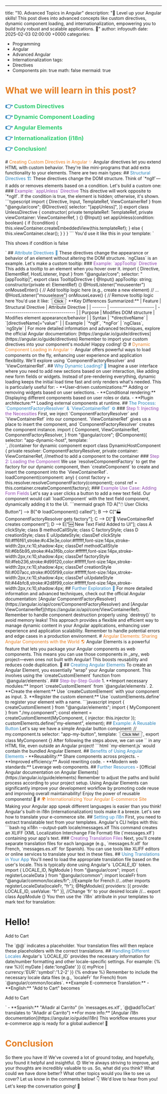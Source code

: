 ---
title: "10. Advanced Topics in Angular"
description: "🚀 Level up your Angular skills!  This post dives into advanced concepts like custom directives, dynamic component loading, and internationalization, empowering you to build truly robust and scalable applications. 🤯"
author: infoyouth
date: 2025-02-03 02:00:00 +0000
categories:
  - Programming
  - Angular
  - Advanced Angular
  - Internationalization
tags:
  - Directives
  - Components
pin: true
math: false
mermaid: true

# <span style="color:#e67e22;">What we will learn in this post?</span>
<ul style='list-style-type: none; padding-left: 0;'>
<li><span style='color: #2980b9; font-size: 20px; font-weight: bold;'>👉</span> <span style='color: #2ecc71; font-size: 18px; font-weight: bold;'>Custom Directives</span></li>
<li><span style='color: #2980b9; font-size: 20px; font-weight: bold;'>👉</span> <span style='color: #2ecc71; font-size: 18px; font-weight: bold;'>Dynamic Component Loading</span></li>
<li><span style='color: #2980b9; font-size: 20px; font-weight: bold;'>👉</span> <span style='color: #2ecc71; font-size: 18px; font-weight: bold;'>Angular Elements</span></li>
<li><span style='color: #2980b9; font-size: 20px; font-weight: bold;'>👉</span> <span style='color: #2ecc71; font-size: 18px; font-weight: bold;'>Internationalization (i18n)</span></li>
<li><span style='color: #2980b9; font-size: 20px; font-weight: bold;'>👉</span> <span style='color: #2ecc71; font-size: 18px; font-weight: bold;'>Conclusion!</span></li>
</ul>
# <span style="color:#e67e22">Creating Custom Directives in Angular ✨</span>
Angular directives let you extend HTML with custom behavior. They're like mini-programs that add extra functionality to your elements. There are two main types:
## <span style="color:#2980b9">Structural Directives 🏗️</span>
These directives change the DOM structure. Think of `*ngIf`—it adds or removes elements based on a condition. Let's build a custom one:
### <span style="color:#8e44ad">Example: `appUnless` Directive</span>
This directive will work opposite to `*ngIf`. If the condition is true, the element is hidden; otherwise, it's shown.
```typescript
import { Directive, Input, TemplateRef, ViewContainerRef } from "@angular/core";
@Directive({
  selector: "[appUnless]",
})
export class UnlessDirective {
  constructor(
    private templateRef: TemplateRef<any>,
    private viewContainer: ViewContainerRef,
  ) {}
  @Input() set appUnless(condition: boolean) {
    if (!condition) {
      this.viewContainer.createEmbeddedView(this.templateRef);
    } else {
      this.viewContainer.clear();
    }
  }
}
```
You'd use it like this in your template: `<p *appUnless="condition">This shows if condition is false</p>`
## <span style="color:#2980b9">Attribute Directives 🎨</span>
These directives change the appearance or behavior of an element without altering the DOM structure. `ngClass` is an example. Let's make a custom tooltip:
### <span style="color:#8e44ad">Example: `appTooltip` Directive</span>
This adds a tooltip to an element when you hover over it.
import { Directive, ElementRef, HostListener, Input } from "@angular/core";
  selector: "[appTooltip]",
export class TooltipDirective {
  @Input() appTooltip: string;
  constructor(private el: ElementRef) {}
  @HostListener("mouseenter") onMouseEnter() {
    // Add tooltip logic here (e.g., create a new element)
    // ...
  @HostListener("mouseleave") onMouseLeave() {
    // Remove tooltip logic here
You'd use it like: `<button appTooltip="Click me!">Click</button>`
**Key Differences Summarized:**
| Feature | Structural Directive   | Attribute Directive                  |
| ------- | ---------------------- | ------------------------------------ |
| Purpose | Modifies DOM structure | Modifies element appearance/behavior |
| Syntax  | `*directiveName`       | `[directiveName]="value"`            |
| Example | `*ngIf`, `*ngFor`      | `ngClass`, `ngStyle`                 |
For more detailed information and advanced techniques, explore the official Angular documentation: [https://angular.io/guide/directives](https://angular.io/guide/directives)
Remember to import your custom directives into your component's module! Happy coding! 😊
# <span style="color:#e67e22">Dynamic Component Loading in Angular ✨</span>
Angular offers powerful ways to load components on the fly, enhancing user experience and application flexibility. We'll explore using `ComponentFactoryResolver` and `ViewContainerRef`.
## <span style="color:#2980b9">Why Dynamic Loading? 🤔</span>
Imagine a user interface where you need to add new sections based on user interaction, like adding new form fields or widgets. Instead of pre-rendering everything, dynamic loading keeps the initial load time fast and only renders what's needed. This is particularly useful for:
- **User-driven customizations:** Adding or removing widgets based on user selections.
- **Conditional rendering:** Displaying different components based on user roles or data.
- **Plugin architecture:** Loading external components at runtime.
## <span style="color:#2980b9">The Process: `ComponentFactoryResolver` & `ViewContainerRef` ⚙️</span>
### <span style="color:#8e44ad">Step 1: Injecting the Necessities</span>
First, we inject `ComponentFactoryResolver` and `ViewContainerRef` into our component. `ViewContainerRef` gives us a place to insert the component, and `ComponentFactoryResolver` creates the component instance.
import {
  Component,
  ViewContainerRef,
  ComponentFactoryResolver,
} from "@angular/core";
@Component({
  selector: "app-dynamic-host",
  template: `<div #container></div>`, //container for dynamic component
export class DynamicHostComponent {
    private resolver: ComponentFactoryResolver,
    private container: ViewContainerRef,
  //method to add a component to the container
### <span style="color:#8e44ad">Step 2: Loading the Component</span>
We use `resolveComponentFactory` to get the factory for our dynamic component, then `createComponent` to create and insert the component into the `ViewContainerRef`.
loadComponent(component: any) {
  const factory = this.resolver.resolveComponentFactory(component);
  const ref = this.container.createComponent(factory);
### <span style="color:#8e44ad">Example Use Case: Adding Form Fields</span>
Let's say a user clicks a button to add a new text field. Our component would call `loadComponent` with the text field component, dynamically adding it to the UI.
```mermaid
graph TD
    A["🖱️ User Clicks Button"] --> B{"⚙️ loadComponent() called"};
    B --> C["🏭 ComponentFactoryResolver gets factory"];
    C --> D["📌 ViewContainerRef creates component"];
    D --> E["🆕 New Text Field Added to UI"];
    class A clickStyle;
    class B methodCallStyle;
    class C factoryStyle;
    class D creationStyle;
    class E uiUpdateStyle;
    classDef clickStyle fill:#ff6f61,stroke:#c43e3e,color:#ffffff,font-size:14px,stroke-width:2px,rx:10,shadow:4px;
    classDef methodCallStyle fill:#6b5b95,stroke:#4a3f6b,color:#ffffff,font-size:14px,stroke-width:2px,rx:10,shadow:4px;
    classDef factoryStyle fill:#feb236,stroke:#d99120,color:#ffffff,font-size:14px,stroke-width:2px,rx:10,shadow:4px;
    classDef creationStyle fill:#007acc,stroke:#005f99,color:#ffffff,font-size:14px,stroke-width:2px,rx:10,shadow:4px;
    classDef uiUpdateStyle fill:#44bfc8,stroke:#2d8f99,color:#ffffff,font-size:14px,stroke-width:2px,rx:10,shadow:4px;
## <span style="color:#2980b9">Further Exploration 🚀</span>
For more detailed information and advanced techniques, check out the official Angular documentation: [Angular ComponentFactoryResolver](https://angular.io/api/core/ComponentFactoryResolver) and [Angular ViewContainerRef](https://angular.io/api/core/ViewContainerRef). Remember to handle component destruction properly using `destroy()` to avoid memory leaks!
This approach provides a flexible and efficient way to manage dynamic content in your Angular applications, enhancing user experience and application scalability. Remember to handle potential errors and edge cases in a production environment.
# <span style="color:#e67e22">Angular Elements: Sharing Angular Components with the World 🌎</span>
Angular Elements is a powerful feature that lets you package your Angular components as web components. This means you can use those components in _any_ web project—even ones not built with Angular! This boosts reusability and reduces code duplication. 🎉
## <span style="color:#2980b9">Creating Angular Elements</span>
To create an Angular Element, you essentially "wrap" your Angular component. This involves using the `createCustomElement` function from `@angular/elements`.
### <span style="color:#8e44ad">Step-by-Step Guide</span>
1. **Import necessary modules:** Import `createCustomElement` from `@angular/elements`.
2. **Create the element:** Use `createCustomElement` with your component as input.
3. **Register the custom element:** Use `customElements.define` to register your element with a name.
```javascript
import { createCustomElement } from "@angular/elements";
import { MyComponent } from "./my.component";
const element = createCustomElement(MyComponent, { injector: this.injector });
customElements.define("my-element", element);
## <span style="color:#2980b9">Example: A Reusable Button</span>
Let's say we have a simple Angular button component:
// my.component.ts
  selector: "app-my-button",
  template: `<button>Click Me!</button>`,
export class MyComponent {}
After following the steps above, we can use `<my-element>` in any HTML file, even outside an Angular project!
```html
<!DOCTYPE html>
<html>
  <head>
    <title>My Non-Angular Project</title>
    <script src="my-element.js"></script>
  </head>
  <body>
    <my-element></my-element>
  </body>
</html>
`my-element.js` would contain the bundled Angular Element.
## <span style="color:#2980b9">Benefits of Using Angular Elements</span>
- **Reusability:** Share components across projects.
- **Improved efficiency:** Avoid rewriting code.
- **Modern web standards:** Leverage web components.
## <span style="color:#2980b9">Further Resources</span>
- [Official Angular documentation on Angular Elements](https://angular.io/guide/elements)
Remember to adjust the paths and build process according to your project setup. Using Angular Elements can significantly improve your development workflow by promoting code reuse and improving overall maintainability! Enjoy the power of reusable components! 🚀
# <span style="color:#e67e22">🌍 Internationalizing Your Angular E-commerce Site</span>
Making your Angular app speak different languages is easier than you think! Angular's built-in i18n (internationalization) tools make it a breeze. Let's see how to translate your e-commerce site.
## <span style="color:#2980b9">Setting up i18n</span>
First, you need to extract translatable text from your templates. Angular's CLI helps with this:
```bash
ng xi18n --output-path locale/messages.xlf
This command creates an XLIFF (XML Localization Interchange File Format) file (`messages.xlf`) containing your app's text.
### <span style="color:#8e44ad">Creating Translation Files</span>
Next, you'll create separate translation files for each language (e.g., `messages.fr.xlf` for French, `messages.es.xlf` for Spanish). You can use tools like XLIFF editors or online services to translate your text in these files.
## <span style="color:#2980b9">Using Translations in Your App</span>
You'll need to load the appropriate translation file based on the user's locale. This is typically done using Angular's `LOCALE_ID` token.
import { LOCALE_ID, NgModule } from "@angular/core";
import { registerLocaleData } from "@angular/common";
import localeFr from "@angular/common/locales/fr"; //Example for French
//...other imports
registerLocaleData(localeFr, "fr");
@NgModule({
  providers: [{ provide: LOCALE_ID, useValue: "fr" }], //Change 'fr' to your desired locale
  //...
export class AppModule {}
You then use the `i18n` attribute in your templates to mark text for translation:
<h1><span i18n="@@greeting">Hello!</span></h1>
<!-- Marks "Hello!" for translation -->
<p i18n="@@addToCart">Add to Cart</p>
The `@@` indicates a placeholder. Your translation files will then replace these placeholders with the correct translations.
## <span style="color:#2980b9">Handling Different Locales</span>
Angular's `LOCALE_ID` provides the necessary information for date/number formatting and other locale-specific settings. For example:
{% raw %}{{ myDate | date:'longDate' }}  <!-- Uses locale-specific date format -->
{{ myPrice | currency:'EUR':'symbol':'1.2-2' }}  <!-- Locale-specific currency formatting -->{% endraw %}
Remember to include the necessary locale data files (e.g., `localeFr` for French) from `@angular/common/locales`.
**Example E-commerce Translation:**
- **English:** "Add to Cart" becomes `<p i18n="@@addToCart">Add to Cart</p>`
- **Spanish:** "Añadir al Carrito" (in `messages.es.xlf`, `@@addToCart` translates to "Añadir al Carrito")
**For more info:** [Angular i18n documentation](https://angular.io/guide/i18n)
This workflow ensures your e-commerce app is ready for a global audience! 🎉
<h1><span style='color:#e67e22'>Conclusion</span></h1>
So there you have it! We've covered a lot of ground today, and hopefully, you found it helpful and insightful. 😊 We're always striving to improve, and your thoughts are incredibly valuable to us. So, what did you think? What could we have done better? What other topics would you like to see us cover? Let us know in the comments below! 👇 We'd love to hear from you! Let's keep the conversation going! 🎉
